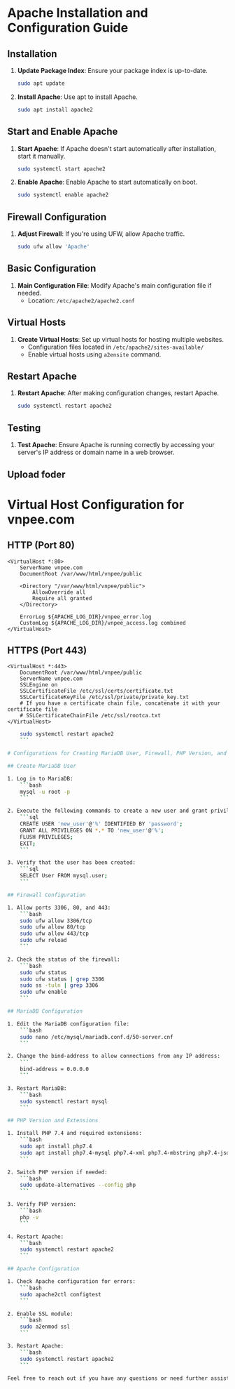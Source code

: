 # Apache Installation and Configuration Guide

## Installation

1. **Update Package Index**: Ensure your package index is up-to-date.
    ```bash
    sudo apt update
    ```

2. **Install Apache**: Use apt to install Apache.
    ```bash
    sudo apt install apache2
    ```

## Start and Enable Apache

1. **Start Apache**: If Apache doesn't start automatically after installation, start it manually.
    ```bash
    sudo systemctl start apache2
    ```

2. **Enable Apache**: Enable Apache to start automatically on boot.
    ```bash
    sudo systemctl enable apache2
    ```

## Firewall Configuration

1. **Adjust Firewall**: If you're using UFW, allow Apache traffic.
    ```bash
    sudo ufw allow 'Apache'
    ```

## Basic Configuration

1. **Main Configuration File**: Modify Apache's main configuration file if needed.
    - Location: `/etc/apache2/apache2.conf`

## Virtual Hosts

1. **Create Virtual Hosts**: Set up virtual hosts for hosting multiple websites.
    - Configuration files located in `/etc/apache2/sites-available/`
    - Enable virtual hosts using `a2ensite` command.

## Restart Apache

1. **Restart Apache**: After making configuration changes, restart Apache.
    ```bash
    sudo systemctl restart apache2
    ```

## Testing

1. **Test Apache**: Ensure Apache is running correctly by accessing your server's IP address or domain name in a web browser.


## Upload foder 

# Virtual Host Configuration for vnpee.com

## HTTP (Port 80)

```
<VirtualHost *:80>
    ServerName vnpee.com
    DocumentRoot /var/www/html/vnpee/public
    
    <Directory "/var/www/html/vnpee/public">
        AllowOverride all
        Require all granted
    </Directory>

    ErrorLog ${APACHE_LOG_DIR}/vnpee_error.log
    CustomLog ${APACHE_LOG_DIR}/vnpee_access.log combined
</VirtualHost>
```
## HTTPS (Port 443)
```
<VirtualHost *:443>
    DocumentRoot /var/www/html/vnpee/public
    ServerName vnpee.com
    SSLEngine on
    SSLCertificateFile /etc/ssl/certs/certificate.txt
    SSLCertificateKeyFile /etc/ssl/private/private_key.txt
    # If you have a certificate chain file, concatenate it with your certificate file
    # SSLCertificateChainFile /etc/ssl/rootca.txt
</VirtualHost>

```
```bash
    sudo systemctl restart apache2
    ```

# Configurations for Creating MariaDB User, Firewall, PHP Version, and SSL Module

## Create MariaDB User

1. Log in to MariaDB:
    ```bash
    mysql -u root -p
    ```

2. Execute the following commands to create a new user and grant privileges:
    ```sql
    CREATE USER 'new_user'@'%' IDENTIFIED BY 'password';
    GRANT ALL PRIVILEGES ON *.* TO 'new_user'@'%';
    FLUSH PRIVILEGES;
    EXIT;
    ```

3. Verify that the user has been created:
    ```sql
    SELECT User FROM mysql.user;
    ```

## Firewall Configuration

1. Allow ports 3306, 80, and 443:
    ```bash
    sudo ufw allow 3306/tcp
    sudo ufw allow 80/tcp
    sudo ufw allow 443/tcp
    sudo ufw reload
    ```

2. Check the status of the firewall:
    ```bash
    sudo ufw status
    sudo ufw status | grep 3306
    sudo ss -tuln | grep 3306
    sudo ufw enable
    ```

## MariaDB Configuration

1. Edit the MariaDB configuration file:
    ```bash
    sudo nano /etc/mysql/mariadb.conf.d/50-server.cnf
    ```

2. Change the bind-address to allow connections from any IP address:
    ```
    bind-address = 0.0.0.0
    ```

3. Restart MariaDB:
    ```bash
    sudo systemctl restart mysql
    ```

## PHP Version and Extensions

1. Install PHP 7.4 and required extensions:
    ```bash
    sudo apt install php7.4
    sudo apt install php7.4-mysql php7.4-xml php7.4-mbstring php7.4-json php7.4-curl php7.4-zip
    ```

2. Switch PHP version if needed:
    ```bash
    sudo update-alternatives --config php
    ```

3. Verify PHP version:
    ```bash
    php -v
    ```

4. Restart Apache:
    ```bash
    sudo systemctl restart apache2
    ```

## Apache Configuration

1. Check Apache configuration for errors:
    ```bash
    sudo apache2ctl configtest
    ```

2. Enable SSL module:
    ```bash
    sudo a2enmod ssl
    ```

3. Restart Apache:
    ```bash
    sudo systemctl restart apache2
    ```

Feel free to reach out if you have any questions or need further assistance.
